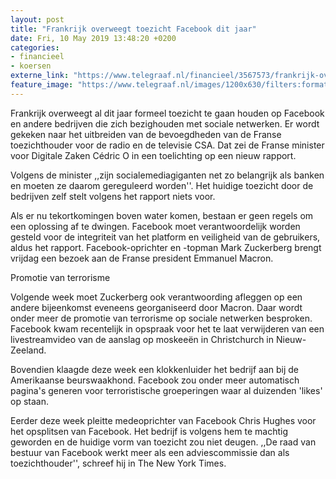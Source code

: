 ```yaml
---
layout: post
title: "Frankrijk overweegt toezicht Facebook dit jaar"
date: Fri, 10 May 2019 13:48:20 +0200
categories: 
- financieel 
- koersen 
externe_link: "https://www.telegraaf.nl/financieel/3567573/frankrijk-overweegt-toezicht-facebook-dit-jaar"
feature_image: "https://www.telegraaf.nl/images/1200x630/filters:format(jpeg):quality(80)/cdn-kiosk-api.telegraaf.nl/62eb6876-7324-11e9-bc09-0255c322e81b.jpg"
---
```


<p class="intro">Frankrijk overweegt al dit jaar formeel toezicht te gaan houden op Facebook en andere bedrijven die zich bezighouden met sociale netwerken. Er wordt gekeken naar het uitbreiden van de bevoegdheden van de Franse toezichthouder voor de radio en de televisie CSA. Dat zei de Franse minister voor Digitale Zaken Cédric O in een toelichting op een nieuw rapport.</p> <p>Volgens de minister ,,zijn socialemediagiganten net zo belangrijk als banken en moeten ze daarom gereguleerd worden''. Het huidige toezicht door de bedrijven zelf stelt volgens het rapport niets voor.</p><p>Als er nu tekortkomingen boven water komen, bestaan er geen regels om een oplossing af te dwingen. Facebook moet verantwoordelijk worden gesteld voor de integriteit van het platform en veiligheid van de gebruikers, aldus het rapport. Facebook-oprichter en -topman Mark Zuckerberg brengt vrijdag een bezoek aan de Franse president Emmanuel Macron.</p><p>Promotie van terrorisme</p><p>Volgende week moet Zuckerberg ook verantwoording afleggen op een andere bijeenkomst eveneens georganiseerd door Macron. Daar wordt onder meer de promotie van terrorisme op sociale netwerken besproken. Facebook kwam recentelijk in opspraak voor het te laat verwijderen van een livestreamvideo van de aanslag op moskeeën in Christchurch in Nieuw-Zeeland.</p><p>Bovendien klaagde deze week een klokkenluider het bedrijf aan bij de Amerikaanse beurswaakhond. Facebook zou onder meer automatisch pagina's generen voor terroristische groeperingen waar al duizenden 'likes' op staan.</p><p>Eerder deze week pleitte medeoprichter van Facebook Chris Hughes voor het opsplitsen van Facebook. Het bedrijf is volgens hem te machtig geworden en de huidige vorm van toezicht zou niet deugen. ,,De raad van bestuur van Facebook werkt meer als een adviescommissie dan als toezichthouder'', schreef hij in The New York Times.</p>
